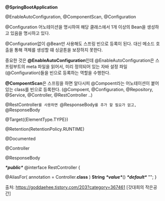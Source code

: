 **@SpringBootApplication**

@EnableAutoConfiguration, @ComponentScan, @Configuration



@Configuration 어노테이션을 명시하여 해당 클래스에서 1개 이상의 Bean을 생성하고 있음을 명시하고 있다.

@Configuration없이 @Bean만 사용해도 스프링 빈으로 등록이 된다. 대신 메소드 호출을 통해 객체를 생성할 떄 싱글톤을 보장하지 못한다.



중요한 것은 **@EnableAutoConfiguration**인데 @EnableAutoConfiguration은 스프링부트의 meta 파일을 읽어서, 미리 정의되어 있는 자바 설정 파일(@Configuration)들을 빈으로 등록하는 역할을 수행한다.



**@CompoentScan**은 스프링을 하면 알다시피 @Compoent라는 어노테이션이 붙어있는 class를 빈으로 등록한다.
(@Compoent, @Configuration, @Repository, @Service, @Controller, @RestController ..)



@RestController`를 사용하면 `@ResponseBody`를 추가 할 필요가 없고, `@ResponseBody





@Target({ElementType.TYPE}) 

@Retention(RetentionPolicy.RUNTIME) 

@Documented 

@Controller 

@ResponseBody 

***\*public\**** @interface RestController { 

@AliasFor( annotation = Controller.**class** ) **String** ***\*value\****() ***\*default\**** ""; }

출처: https://goddaehee.tistory.com/203?category=367461 [갓대희의 작은공간]

